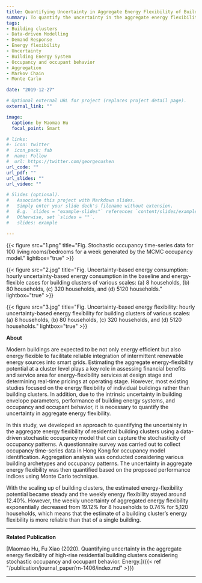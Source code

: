 ```yaml
---
title: Quantifying Uncertainty in Aggregate Energy Flexibility of Building Clusters
summary: To quantify the uncertainty in the aggregate energy flexibility of residential building clusters using a data-driven stochastic occupancy model that can capture the stochasticity of occupancy patterns.
tags:
- Building clusters 
- Data-driven Modelling 
- Demand Response
- Energy flexibility 
- Uncertainty
- Building Energy System
- Occupancy and occupant behavior
- Aggregation
- Markov Chain
- Monte Carlo

date: "2019-12-27"

# Optional external URL for project (replaces project detail page).
external_link: ""

image:
  caption: by Maomao Hu
  focal_point: Smart

# links:
#- icon: twitter
#  icon_pack: fab
#  name: Follow
#  url: https://twitter.com/georgecushen
url_code: ""
url_pdf: ""
url_slides: ""
url_video: ""

# Slides (optional).
#   Associate this project with Markdown slides.
#   Simply enter your slide deck's filename without extension.
#   E.g. `slides = "example-slides"` references `content/slides/example-slides.md`.
#   Otherwise, set `slides = ""`.
#   slides: example

---
```


{{< figure src="1.png" title="Fig. Stochastic occupancy time-series data for 100 living rooms/bedrooms for a week generated by the MCMC occupancy model." lightbox="true" >}}

{{< figure src="2.jpg" title="Fig. Uncertainty-based energy consumption: hourly uncertainty-based energy consumption in the baseline and energy-flexible cases for building clusters of various scales: (a) 8 households, (b) 80 households, (c) 320 households, and (d) 5120 households." lightbox="true" >}}

{{< figure src="3.jpg" title="Fig. Uncertainty-based energy flexibility: hourly uncertainty-based energy flexibility for building clusters of various scales: (a) 8 households, (b) 80 households, (c) 320 households, and (d) 5120 households." lightbox="true" >}}

**About**

Modern buildings are expected to be not only energy efficient but also energy flexible to facilitate reliable integration of intermittent renewable energy sources into smart grids. Estimating the aggregate energy-flexibility potential at a cluster level plays a key role in assessing financial benefits and service area for energy-flexibility services at design stage and determining real-time pricings at operating stage. However, most existing studies focused on the energy flexibility of individual buildings rather than building clusters. In addition, due to the intrinsic uncertainty in building envelope parameters, performance of building energy systems, and occupancy and occupant behavior, it is necessary to quantify the uncertainty in aggregate energy flexibility. 

In this study, we developed an approach to quantifying the uncertainty in the aggregate energy flexibility of residential building clusters using a data-driven stochastic occupancy model that can capture the stochasticity of occupancy patterns. A questionnaire survey was carried out to collect occupancy time-series data in Hong Kong for occupancy model identification. Aggregation analysis was conducted considering various building archetypes and occupancy patterns. The uncertainty in aggregate energy flexibility was then quantified based on the proposed performance indices using Monte Carlo technique. 

With the scaling up of building clusters, the estimated energy-flexibility potential became steady and the weekly energy flexibility stayed around 12.40%. However, the weekly uncertainty of aggregated energy flexibility exponentially decreased from 19.12% for 8 households to 0.74% for 5,120 households, which means that the estimate of a building cluster’s energy flexibility is more reliable than that of a single building.

---

**Related Publication**

[Maomao Hu, Fu Xiao (2020). Quantifying uncertainty in the aggregate energy flexibility of high-rise residential building clusters considering stochastic occupancy and occupant behavior. Energy.]({{< ref "/publication/journal_paper/rn-1406/index.md" >}})

---

